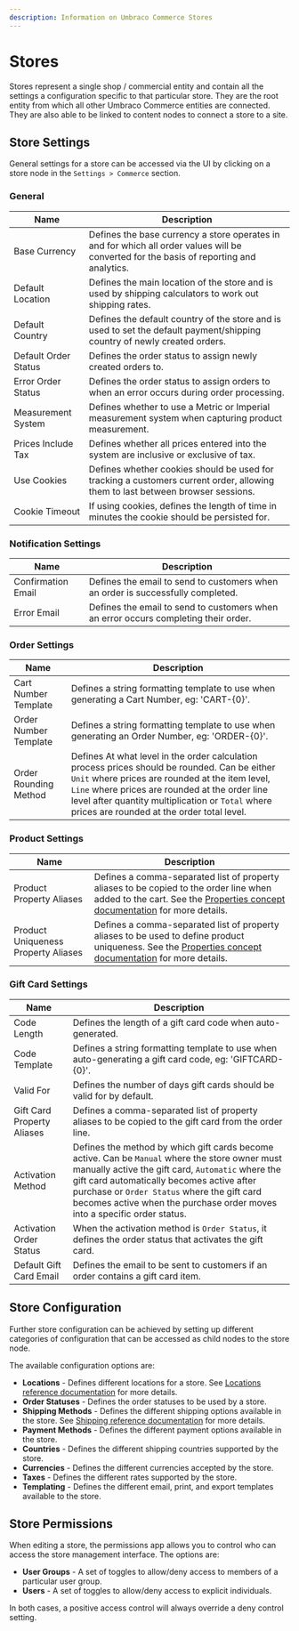 ```yaml
---
description: Information on Umbraco Commerce Stores
---
```


# Stores

Stores represent a single shop / commercial entity and contain all the settings a configuration specific to that particular store. They are the root entity from which all other Umbraco Commerce entities are connected. They are also able to be linked to content nodes to connect a store to a site.

## Store Settings

General settings for a store can be accessed via the UI by clicking on a store node in the `Settings > Commerce` section.

### General

| Name | Description |
| -- | -- |
| Base Currency | Defines the base currency a store operates in and for which all order values will be converted for the basis of reporting and analytics. |
| Default Location | Defines the main location of the store and is used by shipping calculators to work out shipping rates. |
| Default Country | Defines the default country of the store and is used to set the default payment/shipping country of newly created orders. |
| Default Order Status | Defines the order status to assign newly created orders to. |
| Error Order Status | Defines the order status to assign orders to when an error occurs during order processing. |
| Measurement System | Defines whether to use a Metric or Imperial measurement system when capturing product measurement. |
| Prices Include Tax | Defines whether all prices entered into the system are inclusive or exclusive of tax. |
| Use Cookies | Defines whether cookies should be used for tracking a customers current order, allowing them to last between browser sessions. |
| Cookie Timeout | If using cookies, defines the length of time in minutes the cookie should be persisted for. |

### Notification Settings

| Name | Description |
| -- | -- |
| Confirmation Email | Defines the email to send to customers when an order is successfully completed. |
| Error Email | Defines the email to send to customers when an error occurs completing their order. |

### Order Settings

| Name | Description |
| -- | -- |
| Cart Number Template | Defines a string formatting template to use when generating a Cart Number, eg: 'CART-{0}'. |
| Order Number Template | Defines a string formatting template to use when generating an Order Number, eg: 'ORDER-{0}'. |
| Order Rounding Method | Defines At what level in the order calculation process prices should be rounded. Can be either `Unit` where prices are rounded at the item level, `Line` where prices are rounded at the order line level after quantity multiplication or `Total` where prices are rounded at the order total level. |

### Product Settings

| Name | Description |
| -- | -- |
| Product Property Aliases | Defines a comma-separated list of property aliases to be copied to the order line when added to the cart. See the [Properties concept documentation](../../key-concepts/properties.md#automatic-properties) for more details. |
| Product Uniqueness Property Aliases | Defines a comma-separated list of property aliases to be used to define product uniqueness. See the [Properties concept documentation](../../key-concepts/properties.md#product-uniqueness-properties) for more details. |

### Gift Card Settings

| Name | Description |
| -- | -- |
| Code Length | Defines the length of a gift card code when auto-generated. |
| Code Template | Defines a string formatting template to use when auto-generating a gift card code, eg: 'GIFTCARD-{0}'. |
| Valid For | Defines the number of days gift cards should be valid for by default. |
| Gift Card Property Aliases | Defines a comma-separated list of property aliases to be copied to the gift card from the order line. |
| Activation Method | Defines the method by which gift cards become active. Can be `Manual` where the store owner must manually active the gift card, `Automatic` where the gift card automatically becomes active after purchase or `Order Status` where the gift card becomes active when the purchase order moves into a specific order status. |
| Activation Order Status | When the activation method is `Order Status`, it defines the order status that activates the gift card. |
| Default Gift Card Email | Defines the email to be sent to customers if an order contains a gift card item. |

## Store Configuration

Further store configuration can be achieved by setting up different categories of configuration that can be accessed as child nodes to the store node.

The available configuration options are:

* **Locations** - Defines different locations for a store. See [Locations reference documentation](../locations/README.md) for more details.
* **Order Statuses** - Defines the order statuses to be used by a store.
* **Shipping Methods** - Defines the different shipping options available in the store. See [Shipping reference documentation](../shipping/README.md) for more details.
* **Payment Methods** - Defines the different payment options available in the store.
* **Countries** - Defines the different shipping countries supported by the store.
* **Currencies** - Defines the different currencies accepted by the store.
* **Taxes** - Defines the different rates supported by the store.
* **Templating** - Defines the different email, print, and export templates available to the store.

## Store Permissions

When editing a store, the permissions app allows you to control who can access the store management interface. The options are:

* **User Groups** - A set of toggles to allow/deny access to members of a particular user group.
* **Users** - A set of toggles to allow/deny access to explicit individuals.

In both cases, a positive access control will always override a deny control setting.
